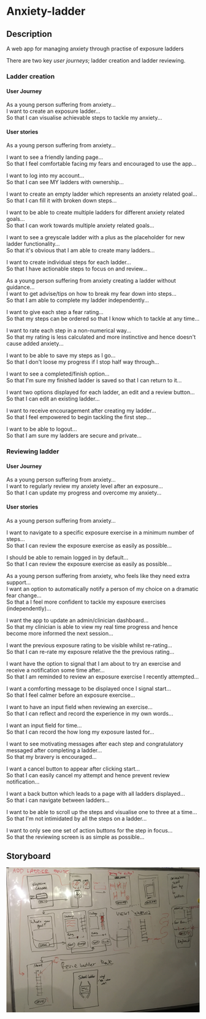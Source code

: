 # Anxiety-ladder

## Description

A web app for managing anxiety through practise of exposure ladders

There are two key *user journeys*; ladder creation and ladder reviewing.

### Ladder creation

#### User Journey

As a young person suffering from anxiety...  
I want to create an exposure ladder...  
So that I can visualise achievable steps to tackle my anxiety...  

#### User stories
As a young person suffering from anxiety...  

I want to see a friendly landing page...  
So that I feel comfortable facing my fears and encouraged to use the app...  

I want to log into my account...  
So that I can see MY ladders with ownership...  

I want to create an empty ladder which represents an anxiety related goal...  
So that I can fill it with broken down steps...  

I want to be able to create multiple ladders for different anxiety related goals...  
So that I can work towards multiple anxiety related goals...  

I want to see a greyscale ladder with a plus as the placeholder for new ladder functionality...  
So that it's obvious that I am able to create many ladders...  

I want to create individual steps for each ladder...  
So that I have actionable steps to focus on and review...  

As a young person suffering from anxiety creating a ladder without guidance...  
I want to get advise/tips on how to break my fear down into steps...  
So that I am able to complete my ladder independently...  

I want to give each step a fear rating...  
So that my steps can be ordered so that I know which to tackle at any time...  

I want to rate each step in a non-numerical way...  
So that my rating is less calculated and more instinctive and hence doesn't cause added anxiety...  

I want to be able to save my steps as I go...  
So that I don't loose my progress if I stop half way through...  

I want to see a completed/finish option...  
So that I'm sure my finished ladder is saved so that I can return to it...  

I want two options displayed for each ladder, an edit and a review button...  
So that I can edit an existing ladder...  

I want to receive encouragement after creating my ladder...  
So that I feel empowered to begin tackling the first step...  

I want to be able to logout...  
So that I am sure my ladders are secure and private...  

### Reviewing ladder

#### User Journey

As a young person suffering from anxiety...  
I want to regularly review my anxiety level after an exposure...  
So that I can update my progress and overcome my anxiety...  

#### User stories

As a young person suffering from anxiety...  

I want to navigate to a specific exposure exercise in a minimum number of steps...  
So that I can review the exposure exercise as easily as possible...  

I should be able to remain logged in by default...  
So that I can review the exposure exercise as easily as possible...  

As a young person suffering from anxiety, who feels like they need extra support...  
I want an option to automatically notify a person of my choice on a dramatic fear change...  
So that a I feel more confident to tackle my exposure exercises (independently)...  

I want the app to update an admin/clinician dashboard...  
So that my clinician is able to view my real time progress and hence become more informed the next session...  

I want the previous exposure rating to be visible whilst re-rating...  
So that I can re-rate my exposure relative the the previous rating...  

I want have the option to signal that I am about to try an exercise and receive a notification some time after...  
So that I am reminded to review an exposure exercise I recently attempted...  

I want a comforting message to be displayed once I signal start...  
So that I feel calmer before an exposure exercise...  

I want to have an input field when reviewing an exercise...  
So that I can reflect and record the experience in my own words...  

I want an input field for time...   
So that I can record the how long my exposure lasted for...    

I want to see motivating messages after each step and congratulatory messaged after completing a ladder...  
So that my bravery is encouraged...  

I want a cancel button to appear after clicking start...  
So that I can easily cancel my attempt and hence prevent review notification...  

I want a back button which leads to a page with all ladders displayed...  
So that i can navigate between ladders...  

I want to be able to scroll up the steps and visualise one to three at a time...  
So that I'm not intimidated by all the steps on a ladder...  

I want to only see one set of action buttons for the step in focus...  
So that the reviewing screen is as simple as possible...  

## Storyboard

![storyboard](./images/storyboard.JPG)
